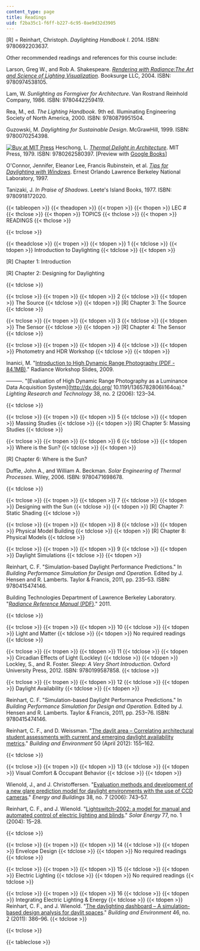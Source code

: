 ```yaml
---
content_type: page
title: Readings
uid: f2ba35c1-f6ff-b227-6c95-0ae9d32d3905
---
```


\[R\] = Reinhart, Christoph. _Daylighting Handbook I_. 2014. ISBN: 9780692203637.

Other recommended readings and references for this course include:

Larson, Greg W., and Rob A. Shakespeare. [_Rendering with Radiance:The Art and Science of Lighting Visualization_](http://radsite.lbl.gov/radiance/book/index.html). Booksurge LLC, 2004. ISBN: 9780974538105.

Lam, W. _Sunlighting as Formgiver for Architecture_. Van Rostrand Reinhold Company, 1986. ISBN: 9780442259419.

Rea, M., ed. _The Lighting Handbook_. 9th ed. Illuminating Engineering Society of North America, 2000. ISBN: 9780879951504.

Guzowski, M. _Daylighting for Sustainable Design_. McGrawHill, 1999. ISBN: 9780070254398.

[![Buy at MIT Press](/images/mp_logo.gif)](https://mitpress.mit.edu/9780262580397) Heschong, L. [_Thermal Delight in Architecture_](https://mitpress.mit.edu/9780262580397). MIT Press, 1979. ISBN: 9780262580397. \[Preview with [Google Books](http://books.google.com/books?id=2m7E3E-G-VwC&printsec=frontcover)\]

O'Connor, Jennifer, Eleanor Lee, Francis Rubinstein, et al. [_Tips for Daylighting with Windows_](https://facades.lbl.gov/sites/default/files/tips-for-daylighting-1997.pdf). Ernest Orlando Lawrence Berkeley National Laboratory, 1997.

Tanizaki, J. _In Praise of Shadows_. Leete's Island Books, 1977. ISBN: 9780918172020.

{{< tableopen >}}
{{< theadopen >}}
{{< tropen >}}
{{< thopen >}}
LEC #
{{< thclose >}}
{{< thopen >}}
TOPICS
{{< thclose >}}
{{< thopen >}}
READINGS
{{< thclose >}}

{{< trclose >}}

{{< theadclose >}}
{{< tropen >}}
{{< tdopen >}}
1
{{< tdclose >}}
{{< tdopen >}}
Introduction to Daylighting
{{< tdclose >}}
{{< tdopen >}}


\[R\] Chapter 1: Introduction

\[R\] Chapter 2: Designing for Daylighting


{{< tdclose >}}

{{< trclose >}}
{{< tropen >}}
{{< tdopen >}}
2
{{< tdclose >}}
{{< tdopen >}}
The Source
{{< tdclose >}}
{{< tdopen >}}
\[R\] Chapter 3: The Source
{{< tdclose >}}

{{< trclose >}}
{{< tropen >}}
{{< tdopen >}}
3
{{< tdclose >}}
{{< tdopen >}}
The Sensor
{{< tdclose >}}
{{< tdopen >}}
\[R\] Chapter 4: The Sensor
{{< tdclose >}}

{{< trclose >}}
{{< tropen >}}
{{< tdopen >}}
4
{{< tdclose >}}
{{< tdopen >}}
Photometry and HDR Workshop
{{< tdclose >}}
{{< tdopen >}}


Inanici, M. "[Introduction to High Dynamic Range Photography (PDF - 84.1MB)](http://www.radiance-online.org/community/workshops/2009-boston-ma/Presentations/inanici_HDR-2009.pdf)." Radiance Workshop Slides, 2009.

———. "[Evaluation of High Dynamic Range Photography as a Luminance Data Acquisition System](http://dx.doi.org/ 10.1191/1365782806li164oa)." _Lighting Research and Technology_ 38, no. 2 (2006): 123–34.


{{< tdclose >}}

{{< trclose >}}
{{< tropen >}}
{{< tdopen >}}
5
{{< tdclose >}}
{{< tdopen >}}
Massing Studies
{{< tdclose >}}
{{< tdopen >}}
\[R\] Chapter 5: Massing Studies
{{< tdclose >}}

{{< trclose >}}
{{< tropen >}}
{{< tdopen >}}
6
{{< tdclose >}}
{{< tdopen >}}
Where is the Sun?
{{< tdclose >}}
{{< tdopen >}}


\[R\] Chapter 6: Where is the Sun?

Duffie, John A., and William A. Beckman. _Solar Engineering of Thermal Processes_. Wiley, 2006. ISBN: 9780471698678.


{{< tdclose >}}

{{< trclose >}}
{{< tropen >}}
{{< tdopen >}}
7
{{< tdclose >}}
{{< tdopen >}}
Designing with the Sun
{{< tdclose >}}
{{< tdopen >}}
\[R\] Chapter 7: Static Shading
{{< tdclose >}}

{{< trclose >}}
{{< tropen >}}
{{< tdopen >}}
8
{{< tdclose >}}
{{< tdopen >}}
Physical Model Building
{{< tdclose >}}
{{< tdopen >}}
\[R\] Chapter 8: Physical Models
{{< tdclose >}}

{{< trclose >}}
{{< tropen >}}
{{< tdopen >}}
9
{{< tdclose >}}
{{< tdopen >}}
Daylight Simulations
{{< tdclose >}}
{{< tdopen >}}


Reinhart, C. F. "Simulation-based Daylight Performance Predictions." In _Building Performance Simulation for Design and Operation_. Edited by J. Hensen and R. Lamberts. Taylor & Francis, 2011, pp. 235–53. ISBN: 9780415474146.

Building Technologies Department of Lawrence Berkeley Laboratory. "[_Radiance Reference Manual_ (PDF)](http://radsite.lbl.gov/radiance/refer/refman.pdf)." 2011.


{{< tdclose >}}

{{< trclose >}}
{{< tropen >}}
{{< tdopen >}}
10
{{< tdclose >}}
{{< tdopen >}}
Light and Matter
{{< tdclose >}}
{{< tdopen >}}
No required readings
{{< tdclose >}}

{{< trclose >}}
{{< tropen >}}
{{< tdopen >}}
11
{{< tdclose >}}
{{< tdopen >}}
Circadian Effects of Light (Lockley)
{{< tdclose >}}
{{< tdopen >}}
Lockley, S., and R. Foster. _Sleep: A Very Short Introduction_. Oxford University Press, 2012. ISBN: 9780199587858.
{{< tdclose >}}

{{< trclose >}}
{{< tropen >}}
{{< tdopen >}}
12
{{< tdclose >}}
{{< tdopen >}}
Daylight Availability
{{< tdclose >}}
{{< tdopen >}}


Reinhart, C. F. "Simulation-based Daylight Performance Predictions." In _Building Performance Simulation for Design and Operation_. Edited by J. Hensen and R. Lamberts. Taylor & Francis, 2011, pp. 253–76. ISBN: 9780415474146.

Reinhart, C. F., and D. Weissman. "[The daylit area – Correlating architectural student assessments with current and emerging daylight availability metrics](http://dx.doi.org/doi:10.1016/j.buildenv.2011.10.024)." _Building and Environment_ 50 (April 2012): 155–162.


{{< tdclose >}}

{{< trclose >}}
{{< tropen >}}
{{< tdopen >}}
13
{{< tdclose >}}
{{< tdopen >}}
Visual Comfort & Occupant Behavior
{{< tdclose >}}
{{< tdopen >}}


Wienold, J., and J. Christoffersen. "[Evaluation methods and development of a new glare prediction model for daylight environments with the use of CCD cameras](http://dx.doi.org/10.1016/j.enbuild.2006.03.017)." _Energy and Buildings_ 38, no. 7 (2006): 743–57.

Reinhart, C. F., and J. Wienold. "[Lightswitch-2002: a model for manual and automated control of electric lighting and blinds](http://dx.doi.org/10.1016/j.solener.2004.04.003)." _Solar Energy_ 77, no. 1 (2004): 15–28.


{{< tdclose >}}

{{< trclose >}}
{{< tropen >}}
{{< tdopen >}}
14
{{< tdclose >}}
{{< tdopen >}}
Envelope Design
{{< tdclose >}}
{{< tdopen >}}
No required readings
{{< tdclose >}}

{{< trclose >}}
{{< tropen >}}
{{< tdopen >}}
15
{{< tdclose >}}
{{< tdopen >}}
Electric Lighting
{{< tdclose >}}
{{< tdopen >}}
No required readings
{{< tdclose >}}

{{< trclose >}}
{{< tropen >}}
{{< tdopen >}}
16
{{< tdclose >}}
{{< tdopen >}}
Integrating Electric Lighting & Energy
{{< tdclose >}}
{{< tdopen >}}
Reinhart, C. F., and J. Wienold. "[The daylighting dashboard – A simulation-based design analysis for daylit spaces](http://dx.doi.org/10.1016/j.buildenv.2010.08.001)." _Building and Environment_ 46, no. 2 (2011): 386–96.
{{< tdclose >}}

{{< trclose >}}

{{< tableclose >}}